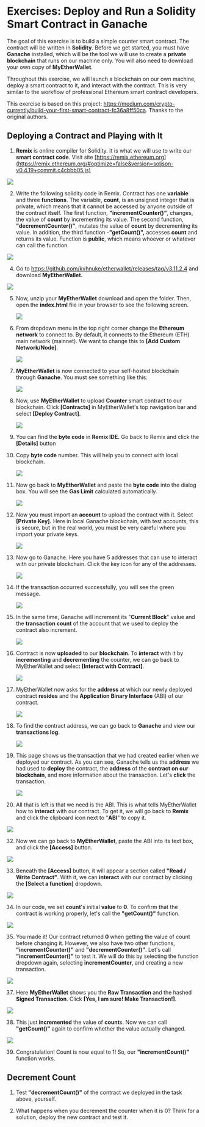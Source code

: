 # Exercises: Deploy and Run a Solidity Smart Contract in Ganache

The goal of this exercise is to build a simple counter smart contract. The contract will be written in **Solidity**. Before we get started, you must have **Ganache** installed, which will be the tool we will use to create a **private blockchain** that runs on our machine only. You will
also need to download your own copy of **MyEtherWallet**.

Throughout this exercise, we will launch a blockchain on our own machine, deploy a smart contract to it, and interact with the contract. This is very similar to the workflow of professional Ethereum smart contract developers.

This exercise is based on this project:
<https://medium.com/crypto-currently/build-your-first-smart-contract-fc36a8ff50ca>.
Thanks to the original authors.

Deploying a Contract and Playing with It
----------------------------------------

1.  **Remix** is online compiler for Solidity. It is what we will use to
    write our **smart contract code**. Visit site
    [https://remix.ethereum.org](https://remix.ethereum.org/#optimize=false&version=soljson-v0.4.19+commit.c4cbbb05.js)

![](/assets/exercises-deploy-a-smart-contract-in-ganache-01.png)

2.  Write the following solidity code in Remix. Contract has one
    **variable** and three **functions**. The variable, **count**, is an
    unsigned integer that is private, which means that it cannot be
    accessed by anyone outside of the contract itself. The first
    function, **"incrementCounter()"**, changes, the value of **count**
    by incrementing its value. The second function,
    **"decrementCounter()"**, mutates the value of **count** by
    decrementing its value. In addition, the third function
    -**"getCount()",** accesses **count** and returns its value.
    Function is **public**, which means whoever or whatever can call the
    function.

![](/assets/exercises-deploy-a-smart-contract-in-ganache-023.png)

4.  Go to
    <https://github.com/kvhnuke/etherwallet/releases/tag/v3.11.2.4> and
    download **MyEtherWallet.**

![](/assets/exercises-deploy-a-smart-contract-in-ganache-032.png)

5.  Now, unzip your **MyEtherWallet** download and open the folder.
    Then, open the **index.html** file in your browser to see the
    following screen.

    ![](/assets/exercises-deploy-a-smart-contract-in-ganache-033.png)

6.  From dropdown menu in the top right corner change the **Ethereum
    network** to connect to. By default, it connects to the Ethereum
    (ETH) main network (mainnet). We want to change this to **\[Add
    Custom Network/Node\]**.

    ![](/assets/exercises-deploy-a-smart-contract-in-ganache-036.png)

9.  **MyEtherWallet** is now connected to your self-hosted blockchain
    through **Ganache**. You must see something like this:

    ![](/assets/exercises-deploy-a-smart-contract-in-ganache-037.png)

10. Now, use **MyEtherWallet** to upload **Counter** smart contract to
    our blockchain. Click **\[Contracts\]** in MyEtherWallet's top
    navigation bar and select **\[Deploy Contract\]**.

    ![](/assets/exercises-deploy-a-smart-contract-in-ganache-03.png)

12. You can find the **byte code** in **Remix IDE.** Go back to Remix
    and click the **\[Details\]** button

13. Copy **byte code** number. This will help you to connect with local
    blockchain.

    ![](/assets/exercises-deploy-a-smart-contract-in-ganache-04.png)

14. Now go back to **MyEtherWallet** and paste the **byte code** into
    the dialog box. You will see the **Gas Limit** calculated
    automatically.

    ![](/assets/exercises-deploy-a-smart-contract-in-ganache-05.png)

15. Now you must import an **account** to upload the contract with it.
    Select **\[Private Key\].** Here in local Ganache blockchain, with
    test accounts, this is secure, but in the real world, you must be
    very careful where you import your private keys.

    ![](/assets/exercises-deploy-a-smart-contract-in-ganache-06.png)

16. Now go to Ganache. Here you have 5 addresses that can use to
    interact with our private blockchain. Click the key icon for any of
    the addresses.

    ![](/assets/exercises-deploy-a-smart-contract-in-ganache-014.png)

23. If the transaction occurred successfully, you will see the green
    message.

    ![](/assets/exercises-deploy-a-smart-contract-in-ganache-015.png)

24. In the same time, Ganache will increment its "**Current Block**"
    value and the **transaction count** of the account that we used to
    deploy the contract also increment.

    ![](/assets/exercises-deploy-a-smart-contract-in-ganache-016.png)

25. Contract is now **uploaded** to our **blockchain**. To **interact**
    with it by **incrementing** and **decrementing** the counter, we can
    go back to MyEtherWallet and select **\[Interact with Contract\]**.

    ![](/assets/exercises-deploy-a-smart-contract-in-ganache-017.png)

26. MyEtherWallet now asks for the **address** at which our newly
    deployed contract **resides** and the **Application Binary
    Interface** (ABI) of our contract.

    ![](/assets/exercises-deploy-a-smart-contract-in-ganache-018.png)

27. To find the contract address, we can go back to **Ganache** and view
    our **transactions log**.

    ![](/assets/exercises-deploy-a-smart-contract-in-ganache-019.png)

28. This page shows us the transaction that we had created earlier when
    we deployed our contract. As you can see, Ganache tells us the
    **address** we had used to **deploy** the contract, the **address**
    of the **contract on our blockchain**, and more information about
    the transaction. Let's **click** the transaction.

    ![](/assets/exercises-deploy-a-smart-contract-in-ganache-022.png)

31. All that is left is that we need is the ABI. This is what tells
    MyEtherWallet how to **interact** with our contract. To get it, we
    will go back to **Remix** and click the clipboard icon next to
    "**ABI**" to copy it.

![](/assets/exercises-deploy-a-smart-contract-in-ganache-024.png)

32. Now we can go back to **MyEtherWallet**, paste the ABI into its text
    box, and click the **\[Access\]** button.

![](/assets/exercises-deploy-a-smart-contract-in-ganache-025.png)

33. Beneath the **\[Access\]** button, it will appear a section called
    **"Read / Write Contract"**. With it, we can **interact** with our
    contract by clicking the **\[Select a function\]** dropdown.

![](/assets/exercises-deploy-a-smart-contract-in-ganache-026.png)

34. In our code, we set **count**'s initial **value** to **0**. To
    confirm that the contract is working properly, let's call the
    **"getCount()"** function.

![](/assets/exercises-deploy-a-smart-contract-in-ganache-027.png)

35. You made it! Our contract returned **0** when getting the value of
    count before changing it. However, we also have two other functions,
    **"incrementCounter()"** and **"decrementCounter()"**. Let's call
    **"incrementCounter()"** to test it. We will do this by selecting
    the function dropdown again, selecting **incrementCounter**, and
    creating a new transaction.

![](/assets/exercises-deploy-a-smart-contract-in-ganache-029.png)

37. Here **MyEtherWallet** shows you the **Raw Transaction** and the
    hashed **Signed Transaction**. Click **\[Yes, I am sure! Make
    Transaction!\]**.

![](/assets/exercises-deploy-a-smart-contract-in-ganache-030.png)

38. This just **incremented** the value of **count**s. Now we can call
    **"getCount()"** again to confirm whether the value actually
    changed.

![](/assets/exercises-deploy-a-smart-contract-in-ganache-031.png)

39. Congratulation! Count is now equal to 1! So, our
    **"incrementCount()"** function works.

Decrement Count
---------------

1.  Test **"decrementCount()"** of the contract we deployed in the task
    above, yourself.

2.  What happens when you decrement the counter when it is 0? Think for
    a solution, deploy the new contract and test it.
